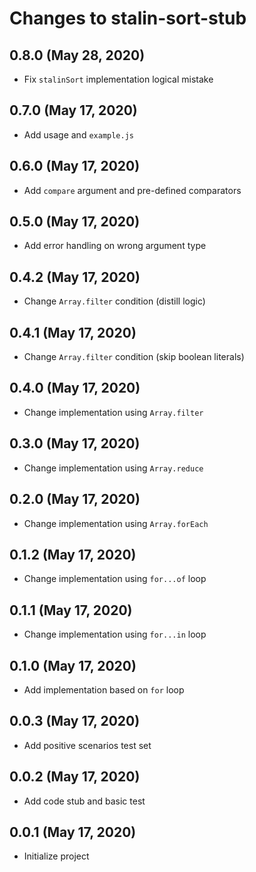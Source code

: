 # Changes to stalin-sort-stub

## 0.8.0 (May 28, 2020)
- Fix `stalinSort` implementation logical mistake

## 0.7.0 (May 17, 2020)
- Add usage and `example.js`

## 0.6.0 (May 17, 2020)
- Add `compare` argument and pre-defined comparators

## 0.5.0 (May 17, 2020)
- Add error handling on wrong argument type

## 0.4.2 (May 17, 2020)
- Change `Array.filter` condition (distill logic)

## 0.4.1 (May 17, 2020)
- Change `Array.filter` condition (skip boolean literals)

## 0.4.0 (May 17, 2020)
- Change implementation using `Array.filter`

## 0.3.0 (May 17, 2020)
- Change implementation using `Array.reduce`

## 0.2.0 (May 17, 2020)
- Change implementation using `Array.forEach`

## 0.1.2 (May 17, 2020)
- Change implementation using `for...of` loop

## 0.1.1 (May 17, 2020)
- Change implementation using `for...in` loop

## 0.1.0 (May 17, 2020)
- Add implementation based on `for` loop

## 0.0.3 (May 17, 2020)
- Add positive scenarios test set

## 0.0.2 (May 17, 2020)
- Add code stub and basic test

## 0.0.1 (May 17, 2020)
- Initialize project

